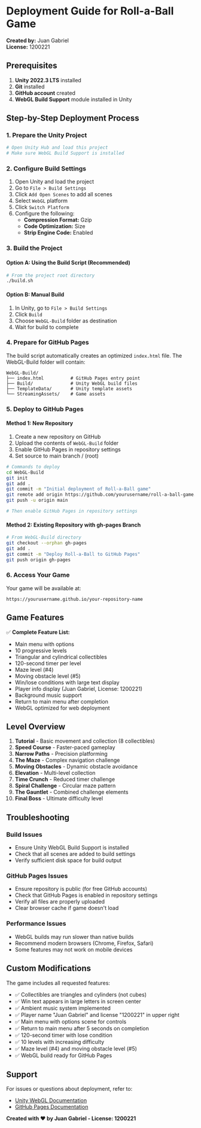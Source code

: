 # Deployment Guide for Roll-a-Ball Game

**Created by:** Juan Gabriel  
**License:** 1200221

## Prerequisites

1. **Unity 2022.3 LTS** installed
2. **Git** installed
3. **GitHub account** created
4. **WebGL Build Support** module installed in Unity

## Step-by-Step Deployment Process

### 1. Prepare the Unity Project

```bash
# Open Unity Hub and load this project
# Make sure WebGL Build Support is installed
```

### 2. Configure Build Settings

1. Open Unity and load the project
2. Go to `File > Build Settings`
3. Click `Add Open Scenes` to add all scenes
4. Select `WebGL` platform
5. Click `Switch Platform`
6. Configure the following:
   - **Compression Format:** Gzip
   - **Code Optimization:** Size
   - **Strip Engine Code:** Enabled

### 3. Build the Project

#### Option A: Using the Build Script (Recommended)
```bash
# From the project root directory
./build.sh
```

#### Option B: Manual Build
1. In Unity, go to `File > Build Settings`
2. Click `Build`
3. Choose `WebGL-Build` folder as destination
4. Wait for build to complete

### 4. Prepare for GitHub Pages

The build script automatically creates an optimized `index.html` file. The WebGL-Build folder will contain:

```
WebGL-Build/
├── index.html          # GitHub Pages entry point
├── Build/              # Unity WebGL build files
├── TemplateData/       # Unity template assets
└── StreamingAssets/    # Game assets
```

### 5. Deploy to GitHub Pages

#### Method 1: New Repository

1. Create a new repository on GitHub
2. Upload the contents of `WebGL-Build` folder
3. Enable GitHub Pages in repository settings
4. Set source to main branch / (root)

```bash
# Commands to deploy
cd WebGL-Build
git init
git add .
git commit -m "Initial deployment of Roll-a-Ball game"
git remote add origin https://github.com/yourusername/roll-a-ball-game.git
git push -u origin main

# Then enable GitHub Pages in repository settings
```

#### Method 2: Existing Repository with gh-pages Branch

```bash
# From WebGL-Build directory
git checkout --orphan gh-pages
git add .
git commit -m "Deploy Roll-a-Ball to GitHub Pages"
git push origin gh-pages
```

### 6. Access Your Game

Your game will be available at:
```
https://yourusername.github.io/your-repository-name
```

## Game Features

✅ **Complete Feature List:**
- Main menu with options
- 10 progressive levels
- Triangular and cylindrical collectibles
- 120-second timer per level
- Maze level (#4)
- Moving obstacle level (#5)
- Win/lose conditions with large text display
- Player info display (Juan Gabriel, License: 1200221)
- Background music support
- Return to main menu after completion
- WebGL optimized for web deployment

## Level Overview

1. **Tutorial** - Basic movement and collection (8 collectibles)
2. **Speed Course** - Faster-paced gameplay
3. **Narrow Paths** - Precision platforming
4. **The Maze** - Complex navigation challenge
5. **Moving Obstacles** - Dynamic obstacle avoidance
6. **Elevation** - Multi-level collection
7. **Time Crunch** - Reduced timer challenge
8. **Spiral Challenge** - Circular maze pattern
9. **The Gauntlet** - Combined challenge elements
10. **Final Boss** - Ultimate difficulty level

## Troubleshooting

### Build Issues
- Ensure Unity WebGL Build Support is installed
- Check that all scenes are added to build settings
- Verify sufficient disk space for build output

### GitHub Pages Issues
- Ensure repository is public (for free GitHub accounts)
- Check that GitHub Pages is enabled in repository settings
- Verify all files are properly uploaded
- Clear browser cache if game doesn't load

### Performance Issues
- WebGL builds may run slower than native builds
- Recommend modern browsers (Chrome, Firefox, Safari)
- Some features may not work on mobile devices

## Custom Modifications

The game includes all requested features:
- ✅ Collectibles are triangles and cylinders (not cubes)
- ✅ Win text appears in large letters in screen center
- ✅ Ambient music system implemented
- ✅ Player name "Juan Gabriel" and license "1200221" in upper right
- ✅ Main menu with options scene for controls
- ✅ Return to main menu after 5 seconds on completion
- ✅ 120-second timer with lose condition
- ✅ 10 levels with increasing difficulty
- ✅ Maze level (#4) and moving obstacle level (#5)
- ✅ WebGL build ready for GitHub Pages

## Support

For issues or questions about deployment, refer to:
- [Unity WebGL Documentation](https://docs.unity3d.com/Manual/webgl.html)
- [GitHub Pages Documentation](https://docs.github.com/en/pages)

**Created with ❤️ by Juan Gabriel - License: 1200221** 